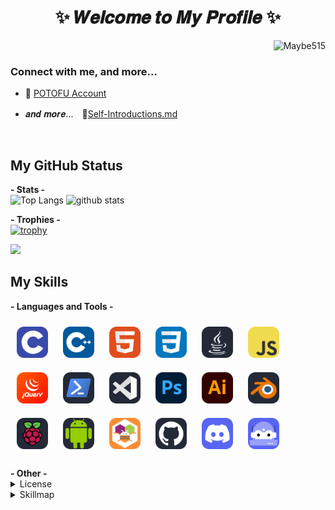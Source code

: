 <h1 align="center">✨ 𝑾𝒆𝒍𝒄𝒐𝒎𝒆 𝒕𝒐 𝑴𝒚 𝑷𝒓𝒐𝒇𝒊𝒍𝒆 ✨</h1>
<p align="right">
    <img src="https://komarev.com/ghpvc/?username=Maybe515&label=Profile%20views&color=0e75b6&style=flat" alt="Maybe515" />
</p>

### Connect with me, and more...
<ul>
  <li><p>🔗 <a href="https://potofu.me/maybe515" rel="noopener noreferrer" target="_blank">POTOFU Account</a></p></li>
</ul>
<ul>
    <li><p>𝒂𝒏𝒅 𝒎𝒐𝒓𝒆...　🔗<a href="Self-Introductions.md">Self-Introductions.md</a></p></li>
</ul>
<br>

## My GitHub Status
<p align="left"> 
  <!-- Top Languages Card -->
  <b>- Stats -</b><br>
  <img alt="Top Langs" height="150px" src="https://github-readme-stats.vercel.app/api/top-langs/?username=Maybe515&layout=compact&show_icons=true&theme=onedark" />
  
  <!-- GitHub Stats Card -->
  <img alt="github stats" height="150px" src="https://github-readme-stats.vercel.app/api?username=Maybe515&theme=onedark&show_icons=true"/>
</p>

<!-- GitHub Profile Trophy -->
<b>- Trophies -</b><br>
[![trophy](https://github-profile-trophy.vercel.app/?username=Maybe515&theme=onedark
)](https://github.com/ryo-ma/github-profile-trophy)

![](https://raw.githubusercontent.com/Maybe515/Maybe515/master/profile-summary-card-output/solarized/0-profile-details.svg)

## My Skills
<b>- Languages and Tools -</b>
<br>
<div>  
  <a href="https://www.cprogramming.com/" target="_blank"><img style="margin: 10px" src="https://github.com/tandpfun/skill-icons/blob/main/icons/C.svg" alt="C" height="50" /></a>  
  <a href="https://www.cplusplus.com/" target="_blank"><img style="margin: 10px" src="https://github.com/tandpfun/skill-icons/blob/main/icons/CPP.svg" alt="C++" height="50" /></a>  
  <a href="https://en.wikipedia.org/wiki/HTML5" target="_blank"><img style="margin: 10px" src="https://github.com/tandpfun/skill-icons/blob/main/icons/HTML.svg" alt="HTML5" height="50" /></a>  
  <a href="https://www.w3schools.com/css/" target="_blank"><img style="margin: 10px" src="https://github.com/tandpfun/skill-icons/blob/main/icons/CSS.svg" alt="CSS3" height="50" /></a>  
  <a href="https://www.java.com/" target="_blank"><img style="margin: 10px" src="https://github.com/tandpfun/skill-icons/blob/main/icons/Java-Dark.svg" alt="Java" height="50" /></a>  
  <a href="https://www.javascript.com/" target="_blank"><img style="margin: 10px" src="https://github.com/tandpfun/skill-icons/blob/main/icons/JavaScript.svg" alt="JavaScript" height="50" /></a>
  <a href="https://jquery.com" target="_blank"><img style="margin: 10px" src="https://github.com/tandpfun/skill-icons/blob/main/icons/JQuery.svg" alt="JQuery" height="50" /></a>
  <a href="https://docs.microsoft.com/en-us/powershell/" target="_blank"><img style="margin: 10px" src="https://github.com/tandpfun/skill-icons/blob/main/icons/Powershell-Dark.svg" alt="PowerShell" height="50" /></a>  
  <a href="https://code.visualstudio.com" target="_blank"><img style="margin: 10px" src="https://github.com/tandpfun/skill-icons/blob/main/icons/VSCode-Dark.svg" alt="VSCode" height="50" /></a>    
  <a href="https://www.adobe.com/in/products/photoshop.html" target="_blank"><img style="margin: 10px" src="https://github.com/tandpfun/skill-icons/blob/main/icons/Photoshop.svg" alt="Photoshop" height="50" /></a>
  <a href="https://www.adobe.com/in/products/illustrator.html" target="_blank"><img style="margin: 10px" src="https://github.com/tandpfun/skill-icons/blob/main/icons/Illustrator.svg" alt="Illustrator" height="50" /></a> 
  <a href="https://www.blender.org/" target="_blank"><img style="margin: 10px" src="https://github.com/tandpfun/skill-icons/blob/main/icons/Blender-Dark.svg" alt="Blender" height="50" /></a>  
  <a href="https://www.raspberrypi.org/" target="_blank"><img style="margin: 10px" src="https://github.com/tandpfun/skill-icons/blob/main/icons/RaspberryPi-Dark.svg" alt="Raspberry Pi" height="50" /></a>    
  <a href="https://www.android.com/intl/en_in/" target="_blank"><img style="margin: 10px" src="https://github.com/Maybe515/skill-icons/blob/main/Icons/Android-Dark.png" alt="Android" height="50" /></a>
  <a href="https://appinventor.mit.edu" target="_blank"><img style="margin: 10px" src="https://github.com/Maybe515/skill-icons/blob/main/Icons/MIT_AppInventor.png" alt="MIT_AppInventor" height="50" /></a>  
  <a href="https://github.com/" target="_blank"><img style="margin: 10px" src="https://github.com/tandpfun/skill-icons/blob/main/icons/Github-Dark.svg" alt="GitHub" height="50" /></a>
  <a href="https://discord.com" target="_blank"><img style="margin: 10px" src="https://github.com/tandpfun/skill-icons/blob/main/icons/Discord.svg" alt="Discord" height="50" /></a>
  <a href="https://discord.com" target="_blank"><img style="margin: 10px" src="https://github.com/tandpfun/skill-icons/blob/main/icons/DiscordBots.svg" alt="DiscordBots" height="50" /></a>
<!--
  <a href="" target="_blank"><img style="margin: 10px" src=".svg" alt="" height="50" /></a>
 -->
</div>
<br>
<b>- Other -</b>
<details>
  <summary>License</summary>
  <ul>
    <b>【国家資格】</b>
    <li>第二種電気工事士</li>
    <li>工事担任者DD3種</li>
    <li>3級技能士電気機器組立て (シーケンス制御作業)</li>
    <li>認定電気工事従事者</li>
    <br>
    <b>【検定】</b>
    <li>情報技術検定1級</li>
    <li>計算技術検定2級</li>
    <li>漢検準2級</li>
    <li>英検2級</li>
  </ul>
</details>
<details>
  <summary>Skillmap</summary>
  <ul>
    <b>- Software -</b>
    <li>プログラミング(C, Java, JScript, HTML, CSS, VBA, VB, ラダー)</li>
    <li>CAD</li>
    <li>IC制御 (ラズパイ)</li>
    <li>アプリ開発 (Android)</li>
    <li>SSG自作</li>
    <br>
    <b>- Hardware -</b>
    <li>ソルダリング</li>
    <li>修理 (ノートPC, スマホ)</li>
    <li>電気工事</li>
    <li>自作 (PC, マルチテスタ, 電子オルゴール)</li>
    <li>シーケンス盛業 (MELSEC)</li>
    <br>
    <b>- Other -</b>
    <li>お絵かき</li>
    <li>消しはん作り</li>
    <li>切り絵</li>
    <li>動画編集</li>
    <li>画像加工</li>
    <li>3DCG</li>
    <li>MMD</li>
    <li>アクセサリー作り</li>
  </ul>
</details>
